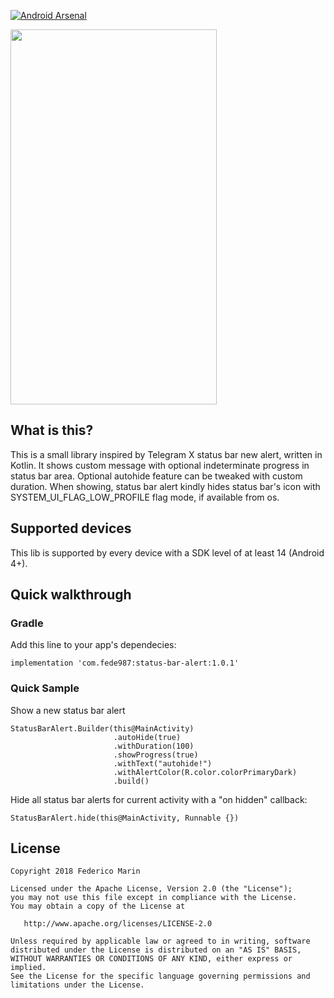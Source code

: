 [![Android Arsenal]( https://img.shields.io/badge/Android%20Arsenal-Status%20Bar%20Alert-green.svg?style=flat )]( https://android-arsenal.com/details/1/7037 )

<img src="https://github.com/fede87/StatusBarAlert/raw/master/status_bar_alert_demo.gif" width="330" height="600" />

## What is this?

This is a small library inspired by Telegram X status bar new alert, written in Kotlin.
It shows custom message with optional indeterminate progress in status bar area.
Optional autohide feature can be tweaked with custom duration.
When showing, status bar alert kindly hides status bar's icon with SYSTEM_UI_FLAG_LOW_PROFILE flag mode, if available from os.

## Supported devices

This lib is supported by every device with a SDK level of at least 14 (Android 4+).


## Quick walkthrough

### Gradle

Add this line to your app's dependecies:

```
implementation 'com.fede987:status-bar-alert:1.0.1'
```

### Quick Sample

Show a new status bar alert

```
StatusBarAlert.Builder(this@MainActivity)
                       .autoHide(true)
                       .withDuration(100)
                       .showProgress(true)
                       .withText("autohide!")
                       .withAlertColor(R.color.colorPrimaryDark)
                       .build()
```

Hide all status bar alerts for current activity with a "on hidden" callback:

```
StatusBarAlert.hide(this@MainActivity, Runnable {})
```

## License

    Copyright 2018 Federico Marin

    Licensed under the Apache License, Version 2.0 (the "License");
    you may not use this file except in compliance with the License.
    You may obtain a copy of the License at

       http://www.apache.org/licenses/LICENSE-2.0

    Unless required by applicable law or agreed to in writing, software
    distributed under the License is distributed on an "AS IS" BASIS,
    WITHOUT WARRANTIES OR CONDITIONS OF ANY KIND, either express or implied.
    See the License for the specific language governing permissions and
    limitations under the License.



 
